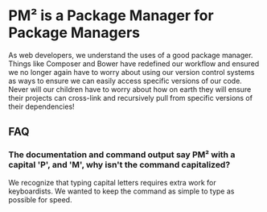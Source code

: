 # PM² is a Package Manager for Package Managers

As web developers, we understand the uses of a good package manager.  Things like Composer and Bower have redefined our workflow and ensured we no longer again have to worry about using our version control systems as ways to ensure we can easily access specific versions of our code.  Never will our children have to worry about how on earth they will ensure their projects can cross-link and recursively pull from specific versions of their dependencies!

## FAQ

### The documentation and command output say PM² with a capital 'P', and 'M', why isn't the command capitalized?

We recognize that typing capital letters requires extra work for keyboardists.  We wanted to keep the command as simple to type as possible for speed.